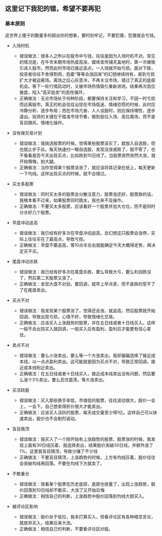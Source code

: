 ## 这里记下我犯的错，希望不要再犯

### 基本原则
这世界上傻子的数量多的超出你的想象，要时刻牢记，不要犯傻，犯傻就会亏钱。

- 入场时机
  - 错误做法：很多人之所以在股市中亏钱，往往是因为入场时机不对。常见的情况是，在牛市末期市场热度高涨、媒体宣传铺天盖地时，第一次被吸引进入股市。然而此时市场已接近高点，一入场就开始亏损。面对下跌，投资者往往不舍得割肉，抱着“等等会涨回来”的幻想继续持有，直到亏损扩大才被迫离场。离场之后心灰意冷，不再关注市场，错过了真正的底部机会。等下一轮行情启动时，又被市场热情吸引重新进场，结果再次高位接盘，陷入“高买低卖”的恶性循环。
  - 正确做法：无论市场处于何种阶段，都要保持关注和学习，不因一时亏损而远离股市。真正的机会往往出现在市场低迷、情绪恐慌的时候，此时应冷静分析、逐步布局；而在市场亢奋、人人谈股时，则应保持理性，逐步退出。投资的关键在于踏准市场节奏，做到低位入场、高位离场，而不是盲目跟风、情绪化操作。

- 没有做交易计划
  - 错误做法：我挑选股票的时候，觉得某些股票该买了，就放入自选股，但也就止步于此。每天快速扫一眼自选股，发现没涨或跌了，就不管了，也不看看是否今天出现买点，比如跌到10日线了。当股票突然突然大涨，就开始懊悔，拍大腿。
  - 正确做法：当你觉得某个股票该涨了，就应该将其记录在纸上，每天更新一下均线。这样出现买点的时候，就不会错过。

- 买太多股票
  - 错误做法：同时买太多的股票会分散注意力，股票涨还好，股票跌的话，我根本看不过来，如果股票同时跳水，我也来不及操作。 
  - 正确做法：不要买太多股票，应该看好一个股票并加大仓位，而不是同时分仓好几个股票。

- 早盘冲动追高
  - 错误做法：我已经有好多次在早盘冲动追高，总幻想这只股票会涨停，实际上往往买在了最高点，导致亏损。 
  - 正确做法：早盘不要追高，等10点半左右就能确定今天大概得走势，再决定买不买。

- 尾盘冲动杀跌
  - 错误做法：我已经有好多次在尾盘杀跌，要么导致大亏，要么利润跌没了，然后第二天股票又涨了。
  - 正确做法：发现大盘不对劲，要回调，就早上早点卖，而不是跌的受不了了在尾盘卖出。
 
- 买点不对
  - 错误做法：我发现某个股票涨了，觉得还会涨，就追高，然后股票就开始回调，导致出现亏损，心情不好，导致情绪化交易。
  - 正确做法：应该买入上涨趋势的股票，并在五日线或者十日线买入。这样一般不会出现买入就回调，一般买入后有盈利，盈利后才能更有信心拿住。
 
- 卖点不对
  - 错误做法：要么小涨卖出，要么等一个大涨卖出，我却偏偏选择了接近成本线，以一点点盈利卖出。这可能就是因为买点不对，导致正常回调，接近成本线附近卖出。
  - 正确做法：在五日线或者十日线买入，接近成本线卖出没有问题，然后要么涨个3%卖出，要么忍住震荡，等大涨卖出。
 
- 买活跃股
  - 错误做法：买入那些换手率低，市值低的股票，往往波动很大，股价一会上，一会下。自己想卖得折价很大才能卖出。
  - 正确做法：应该买入活跃的股票，每天成交量至少得1亿。这样自己可以快速卖出，股价也不会剧烈波动。
 
- 盲目猜顶
  - 错误做法：我买入了一个刚开始有上涨趋势的股票，股票涨的时候，我发现上面有30日线压着，就选择卖出，结果股价突破30日线，并额外涨了1%。这里我盲目猜顶，导致少赚了不少钱
  - 正确做法：不要盲目猜顶，上涨趋势的时候，上方有均线压着，股价往往会突破均线再回落。不要在均线下方就卖了。
 
- 不敢重仓
  - 错误做法：我看某个股票在历史底部，底部也放量了，出现上涨趋势，股价回落到10日线却不敢买，大涨了又开始后悔
  - 正确做法：相信自己的判断，上涨趋势中股价回落到均线大胆买入。

- 被评论区影响
  - 错误做法：股价处于低位，我本打算买入，但看评论区有各种唱空言论，就放弃买入，结果后来大涨。
  - 正确做法：相信自己的判断，不要看评论区炒股。
  
  


